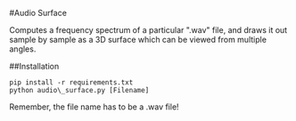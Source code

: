 #Audio Surface

Computes a frequency spectrum of a particular ".wav" file, and draws it out sample by sample as a 3D surface which can be viewed from multiple angles.

##Installation
```
pip install -r requirements.txt
python audio\_surface.py [Filename]
```

Remember, the file name has to be a .wav file!
